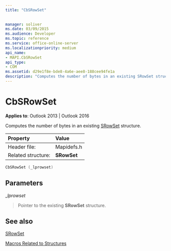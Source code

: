 ```yaml
---
title: "CbSRowSet"
 
 
manager: soliver
ms.date: 03/09/2015
ms.audience: Developer
ms.topic: reference
ms.service: office-online-server
ms.localizationpriority: medium
api_name:
- MAPI.CbSRowSet
api_type:
- COM
ms.assetid: d29e1f8e-bde8-4a6e-aee8-188cee94fe1a
description: "Computes the number of bytes in an existing SRowSet structure for Outlook 2013 or Outlook 2016."
---
```


# CbSRowSet

  
  
**Applies to**: Outlook 2013 | Outlook 2016 
  
Computes the number of bytes in an existing [SRowSet](srowset.md) structure. 
  
|Property |Value |
|:-----|:-----|
|Header file:  <br/> |Mapidefs.h  <br/> |
|Related structure:  <br/> |**SRowSet** <br/> |
   
```cpp
CbSRowSet (_lprowset)
```

## Parameters

 __lprowset_
  
> Pointer to the existing **SRowSet** structure. 
    
## See also



[SRowSet](srowset.md)


[Macros Related to Structures](macros-related-to-structures.md)

